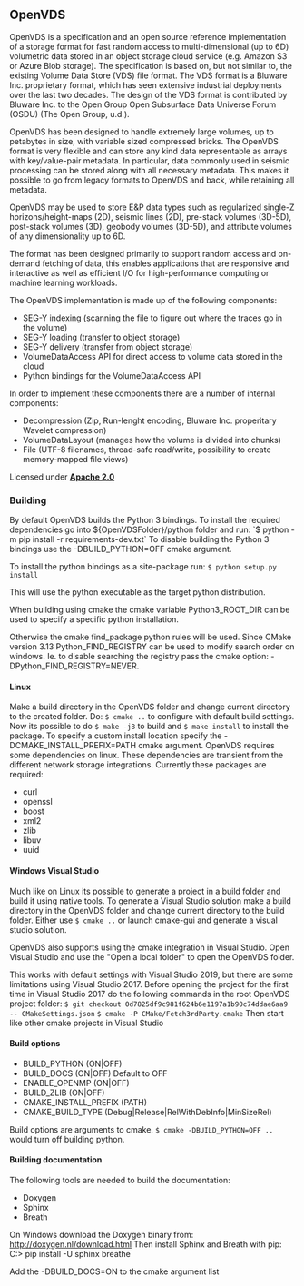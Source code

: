 ## OpenVDS
OpenVDS is a specification and an open source reference implementation of a storage format for fast random access to multi-dimensional (up to 6D) volumetric data stored in an object storage cloud service (e.g. Amazon S3 or Azure Blob storage). The specification is based on, but not similar to, the existing Volume Data Store (VDS) file format. The VDS format is a Bluware Inc. proprietary format, which has seen extensive industrial deployments over the last two decades. The design of the VDS format is contributed by Bluware Inc. to the Open Group Open Subsurface Data Universe Forum (OSDU) (The Open Group, u.d.).

OpenVDS has been designed to handle extremely large volumes, up to petabytes in size, with variable sized compressed bricks. The OpenVDS format is very flexible and can store any kind data representable as arrays with key/value-pair metadata. In particular, data commonly used in seismic processing can be stored along with all necessary metadata. This makes it possible to go from legacy formats to OpenVDS and back, while retaining all metadata.

OpenVDS may be used to store E&P data types such as regularized single-Z horizons/height-maps (2D), seismic lines (2D), pre-stack volumes (3D-5D), post-stack volumes (3D), geobody volumes (3D-5D), and attribute volumes of any dimensionality up to 6D.

The format has been designed primarily to support random access and on-demand fetching of data, this enables applications that are responsive and interactive as well as efficient I/O for high-performance computing or machine learning workloads.

The OpenVDS implementation is made up of the following components:
- SEG-Y indexing (scanning the file to figure out where the traces go in the volume)
- SEG-Y loading (transfer to object storage)
- SEG-Y delivery (transfer from object storage)
- VolumeDataAccess API for direct access to volume data stored in the cloud
- Python bindings for the VolumeDataAccess API

In order to implement these components there are a number of internal components:
- Decompression (Zip, Run-lenght encoding, Bluware Inc. properitary Wavelet compression)
- VolumeDataLayout (manages how the volume is divided into chunks)
- File (UTF-8 filenames, thread-safe read/write, possibility to create memory-mapped file views)

Licensed under [**Apache 2.0**](https://gitlab.opengroup.org/osdu/open-vds/blob/master/LICENSE)

### Building
By default OpenVDS builds the Python 3 bindings. To install the required dependencies go into ${OpenVDSFolder}/python folder and run:
`$ python -m pip install -r requirements-dev.txt`
To disable building the Python 3 bindings use the -DBUILD_PYTHON=OFF cmake argument.

To install the python bindings as a site-package run:
`$ python setup.py install`

This will use the python executable as the target python distribution.

When building using cmake the cmake variable Python3_ROOT_DIR can be used to
specify a specific python installation.

Otherwise the cmake find_package
python rules will be used. Since CMake version 3.13 Python_FIND_REGISTRY can be
used to modify search order on windows. Ie. to disable searching the registry
pass the cmake option: -DPython_FIND_REGISTRY=NEVER.

#### Linux
Make a build directory in the OpenVDS folder and change current directory to the created folder.
Do:
`$ cmake ..`
to configure with default build settings. Now its possible to do `$ make -j8`
to build and `$ make install` to install the package. To specify a custom
install location specify the -DCMAKE_INSTALL_PREFIX=PATH cmake argument.
OpenVDS requires some dependencies on linux. These dependencies are transient
from the different network storage integrations. Currently these packages are required:
- curl
- openssl
- boost
- xml2
- zlib
- libuv
- uuid

#### Windows Visual Studio
Much like on Linux its possible to generate a project in a build folder and build it using native tools.
To generate a Visual Studio solution make a build directory in the OpenVDS folder and change current directory to the build folder. Either use `$ cmake ..` or launch cmake-gui and generate a visual studio solution.

OpenVDS also supports using the cmake integration in Visual Studio. Open Visual Studio and use the "Open a local folder" to open the OpenVDS folder.

This works with default settings with Visual Studio 2019, but there are some
limitations using Visual Studio 2017. Before opening the project for the first
time in Visual Studio 2017 do the following commands in the root OpenVDS project
folder:
`$ git checkout 0d7825df9c981f624b6e1197a1b90c74ddae6aa9 -- CMakeSettings.json`
`$ cmake -P CMake/Fetch3rdParty.cmake`
Then start like other cmake projects in Visual Studio


#### Build options
- BUILD_PYTHON (ON|OFF)
- BUILD_DOCS (ON|OFF) Default to OFF
- ENABLE_OPENMP (ON|OFF)
- BUILD_ZLIB (ON|OFF)
- CMAKE_INSTALL_PREFIX (PATH)
- CMAKE_BUILD_TYPE (Debug|Release|RelWithDebInfo|MinSizeRel)

Build options are arguments to cmake. `$ cmake -DBUILD_PYTHON=OFF ..` would turn off building python.

#### Building documentation
The following tools are needed to build the documentation:
- Doxygen
- Sphinx
- Breath

On Windows download the Doxygen binary from: http://doxygen.nl/download.html
Then install Sphinx and Breath with pip:
C:\> pip install -U sphinx breathe

Add the -DBUILD_DOCS=ON to the cmake argument list
